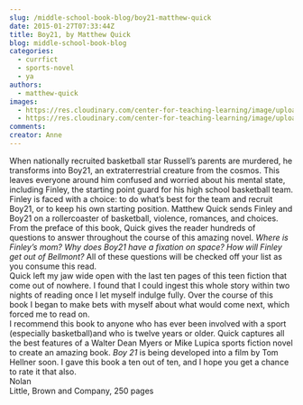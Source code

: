 ```yaml
---
slug: /middle-school-book-blog/boy21-matthew-quick
date: 2015-01-27T07:33:44Z
title: Boy21, by Matthew Quick
blog: middle-school-book-blog
categories:
  - currfict
  - sports-novel
  - ya
authors:
  - matthew-quick
images:
  - https://res.cloudinary.com/center-for-teaching-learning/image/upload/v1637540808/11138172-199x300.jpg.jpg
  - https://res.cloudinary.com/center-for-teaching-learning/image/upload/v1637540809/11138172.jpg.jpg
comments:
creator: Anne
---
```


 When nationally recruited basketball star Russell’s parents are murdered, he transforms into Boy21, an extraterrestrial creature from the cosmos. This leaves everyone around him confused and worried about his mental state, including Finley, the starting point guard for his high school basketball team. Finley is faced with a choice: to do what’s best for the team and recruit Boy21, or to keep his own starting position. Matthew Quick sends Finley and Boy21 on a rollercoaster of basketball, violence, romances, and choices.<br />From the preface of this book, Quick gives the reader hundreds of questions to answer throughout the course of this amazing novel. <em>Where is Finley’s mom? Why does Boy21 have a fixation on space? How will Finley get out of Bellmont? </em>All of these questions will be checked off your list as you consume this read.<br />Quick left my jaw wide open with the last ten pages of this teen fiction that come out of nowhere. I found that I could ingest this whole story within two nights of reading once I let myself indulge fully. Over the course of this book I began to make bets with myself about what would come next, which forced me to read on.<br />I recommend this book to anyone who has ever been involved with a sport (especially basketball)and who is twelve years or older. Quick captures all the best features of a Walter Dean Myers or Mike Lupica sports fiction novel to create an amazing book. <em>Boy 21 </em>is being developed into a film by Tom Hellner soon. I gave this book a ten out of ten, and I hope you get a chance to rate it that also.<br />Nolan<br />Little, Brown and Company, 250 pages<br /> 
